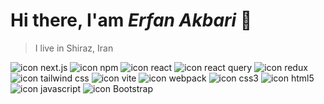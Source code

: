 # Hi there, I'am ***Erfan Akbari*** 👋
> I live in Shiraz, Iran

![icon next.js](https://img.shields.io/badge/next%20js-000000?style=for-the-badge&logo=nextdotjs&logoColor=white)
![icon npm](https://img.shields.io/badge/npm-CB3837?style=for-the-badge&logo=npm&logoColor=white)
![icon react](https://img.shields.io/badge/React-20232A?style=for-the-badge&logo=react&logoColor=61DAFB)
![icon react query](https://img.shields.io/badge/React_Query-FF4154?style=for-the-badge&logo=React_Query&logoColor=white)
![icon redux](https://img.shields.io/badge/Redux-593D88?style=for-the-badge&logo=redux&logoColor=white)
![icon tailwind css](https://img.shields.io/badge/Tailwind_CSS-38B2AC?style=for-the-badge&logo=tailwind-css&logoColor=white)
![icon vite](https://img.shields.io/badge/Vite-B73BFE?style=for-the-badge&logo=vite&logoColor=FFD62E)
![icon webpack](https://img.shields.io/badge/Webpack-8DD6F9?style=for-the-badge&logo=Webpack&logoColor=white)
![icon css3](https://img.shields.io/badge/CSS3-1572B6?style=for-the-badge&logo=css3&logoColor=white)
![icon html5](https://img.shields.io/badge/HTML5-E34F26?style=for-the-badge&logo=html5&logoColor=white)
![icon javascript](https://img.shields.io/badge/JavaScript-323330?style=for-the-badge&logo=javascript&logoColor=F7DF1E)
![icon Bootstrap](https://img.shields.io/badge/Bootstrap-563D7C?style=for-the-badge&logo=bootstrap&logoColor=white)
![]()
![]()
